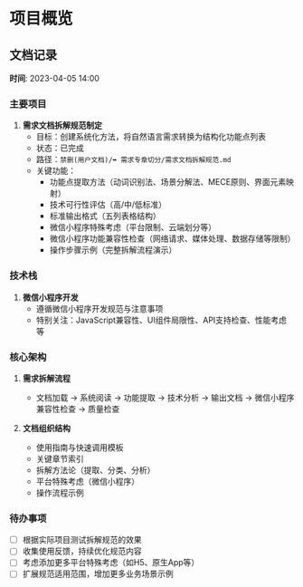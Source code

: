 # 项目概览

## 文档记录

**时间**: 2023-04-05 14:00

### 主要项目

1. **需求文档拆解规范制定**
   - 目标：创建系统化方法，将自然语言需求转换为结构化功能点列表
   - 状态：已完成
   - 路径：`禁删(用户文档)/➥ 需求专章切分/需求文档拆解规范.md`
   - 关键功能：
     - 功能点提取方法（动词识别法、场景分解法、MECE原则、界面元素映射）
     - 技术可行性评估（高/中/低标准）
     - 标准输出格式（五列表格结构）
     - 微信小程序特殊考虑（平台限制、云端划分等）
     - 微信小程序功能兼容性检查（网络请求、媒体处理、数据存储等限制）
     - 操作步骤示例（完整拆解流程演示）

### 技术栈

1. **微信小程序开发**
   - 遵循微信小程序开发规范与注意事项
   - 特别关注：JavaScript兼容性、UI组件局限性、API支持检查、性能考虑等

### 核心架构

1. **需求拆解流程**
   - 文档加载 → 系统阅读 → 功能提取 → 技术分析 → 输出文档 → 微信小程序兼容性检查 → 质量检查
   
2. **文档组织结构**
   - 使用指南与快速调用模板
   - 关键章节索引
   - 拆解方法论（提取、分类、分析）
   - 平台特殊考虑（微信小程序）
   - 操作流程示例

### 待办事项

- [ ] 根据实际项目测试拆解规范的效果
- [ ] 收集使用反馈，持续优化规范内容
- [ ] 考虑添加更多平台特殊考虑（如H5、原生App等）
- [ ] 扩展规范适用范围，增加更多业务场景示例 